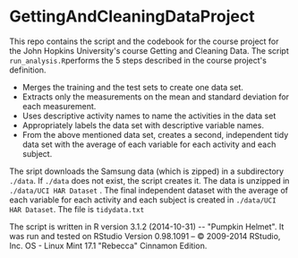 # GettingAndCleaningDataProject


This repo contains the script and the codebook for the course project for the John Hopkins University's course Getting and Cleaning Data.
The script `run_analysis.R`performs the 5 steps described in the course project's definition.
- Merges the training and the test sets to create one data set.
- Extracts only the measurements on the mean and standard deviation for each measurement.
- Uses descriptive activity names to name the activities in the data set
- Appropriately labels the data set with descriptive variable names.
- From the above mentioned data set, creates a second, independent tidy data set with the average of each variable for each activity and each subject.

The sript downloads the Samsung data (which is zipped) in a subdirectory `./data`. 
If `./data` does not exist, the script creates it. The data is unzipped in `./data/UCI HAR Dataset` .
The final independent dataset with the average of each variable for each activity and each subject is created in `./data/UCI HAR Dataset`. 
The file is `tidydata.txt`

The script is written in R version 3.1.2 (2014-10-31) -- "Pumpkin Helmet".
It was run and tested on RStudio Version 0.98.1091 – © 2009-2014 RStudio, Inc.
OS - Linux Mint 17.1 "Rebecca" Cinnamon Edition. 
